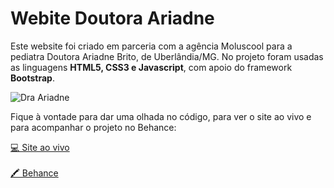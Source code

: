 # Webite Doutora Ariadne
Este website foi criado em parceria com a agência Moluscool para a pediatra Doutora Ariadne Brito, de Uberlândia/MG.
No projeto foram usadas as linguagens <b>HTML5, CSS3 e Javascript</b>, com apoio do framework <b>Bootstrap</b>. 

![Dra Ariadne](http://draariadnebrito.com.br/img/logo.png)



Fique à vontade para dar uma olhada no código, para ver o site ao vivo e para acompanhar o projeto no Behance:


[💻 Site ao vivo](https://robianchini.github.io/site-draariadne) <br><br>
[🖍 Behance](https://www.behance.net/gallery/79876957/Website-Dra-Ariadne-Brito)
